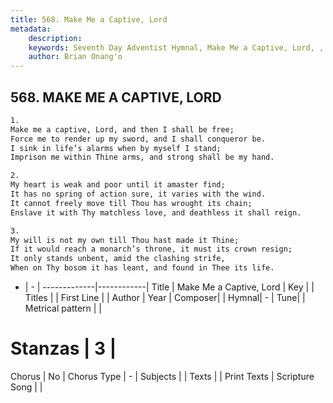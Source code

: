 ```yaml
---
title: 568. Make Me a Captive, Lord
metadata:
    description: 
    keywords: Seventh Day Adventist Hymnal, Make Me a Captive, Lord, , 
    author: Brian Onang'o
---
```



## 568. MAKE ME A CAPTIVE, LORD

```txt
1.
Make me a captive, Lord, and then I shall be free;
Force me to render up my sword, and I shall conqueror be.
I sink in life’s alarms when by myself I stand;
Imprison me within Thine arms, and strong shall be my hand.

2.
My heart is weak and poor until it amaster find;
It has no spring of action sure, it varies with the wind.
It cannot freely move till Thou has wrought its chain;
Enslave it with Thy matchless love, and deathless it shall reign.

3.
My will is not my own till Thou hast made it Thine;
If it would reach a monarch’s throne, it must its crown resign;
It only stands unbent, amid the clashing strife,
When on Thy bosom it has leant, and found in Thee its life.
```

- |   -  |
-------------|------------|
Title | Make Me a Captive, Lord |
Key |  |
Titles |  |
First Line |  |
Author | 
Year | 
Composer|  |
Hymnal|  - |
Tune|  |
Metrical pattern | |
# Stanzas | 3 |
Chorus | No |
Chorus Type | - |
Subjects |  |
Texts |  |
Print Texts | 
Scripture Song |  |
  
